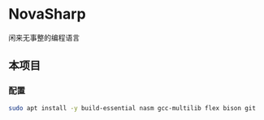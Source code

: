 # NovaSharp

闲来无事整的编程语言

## 本项目

### 配置

```bash
sudo apt install -y build-essential nasm gcc-multilib flex bison git
```
